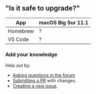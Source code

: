 ## "Is it safe to upgrade?"

App      | macOS Big Sur 11.1
-------- | ------------------
Homebrew | ?
VS Code  | ?    


### Add your knowledge

Help out by:

* [Asking questions in the forum](https://github.com/dogweather/safe-to-upgrade/discussions)
* [Submitting a PR](https://github.com/dogweather/safe-to-upgrade/edit/master/README.md) with changes.
* [Creating a new issue](https://github.com/dogweather/safe-to-upgrade/issues).
